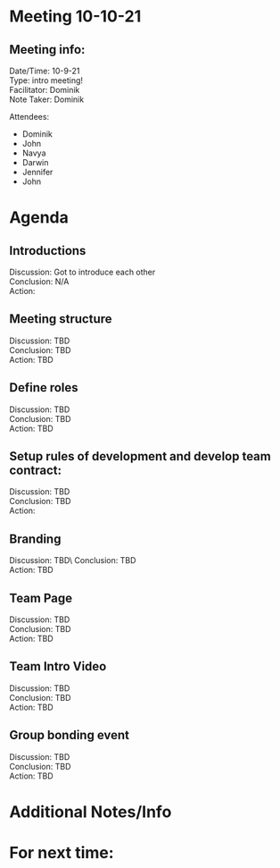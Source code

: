 # Meeting 10-10-21
## Meeting info:
Date/Time: 10-9-21\
Type: intro meeting! \
Facilitator: Dominik\
Note Taker: Dominik

Attendees:
- Dominik
- John
- Navya
- Darwin
- Jennifer
- John

# Agenda
## Introductions
Discussion: Got to introduce each other\
Conclusion: N/A \
Action:
## Meeting structure
Discussion: TBD \
Conclusion: TBD \
Action: TBD
## Define roles
Discussion: TBD\
Conclusion: TBD\
Action: TBD
## Setup rules of development and develop team contract:
Discussion: TBD\
Conclusion: TBD\
Action:
## Branding
Discussion: TBD\ 
Conclusion: TBD\
Action: TBD
## Team Page
Discussion: TBD\
Conclusion: TBD\
Action: TBD
## Team Intro Video
Discussion: TBD\
Conclusion: TBD\
Action: TBD
## Group bonding event
Discussion: TBD\
Conclusion: TBD\
Action: TBD
# Additional Notes/Info
# For next time:
